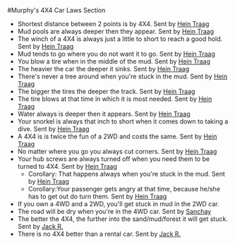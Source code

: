 #Murphy's 4X4 Car Laws Section
* Shortest distance between 2 points is by 4X4. Sent by [Hein Traag](mailto:hein@scoutlink.nl)
* Mud pools are always deeper then they appear. Sent by [Hein Traag](mailto:hein@scoutlink.nl)
* The winch of a 4X4 is always just a little to short to reach a good hold. Sent by [Hein Traag](mailto:hein@scoutlink.nl)
* Mud tends to go where you do not want it to go. Sent by [Hein Traag](mailto:hein@scoutlink.nl)
* You blow a tire when in the middle of the mud. Sent by [Hein Traag](mailto:hein@scoutlink.nl)
* The heavier the car the deeper it sinks. Sent by [Hein Traag](mailto:hein@scoutlink.nl)
* There's never a tree around when you're stuck in the mud. Sent by [Hein Traag](mailto:hein@scoutlink.nl)
* The bigger the tires the deeper the track. Sent by [Hein Traag](mailto:hein@scoutlink.nl)
* The tire blows at that time in which it is most needed. Sent by [Hein Traag](mailto:hein@scoutlink.nl)
* Water always is deeper then it appears. Sent by [Hein Traag](mailto:hein@scoutlink.nl)
* Your snorkel is always that inch to short when it comes down to taking a dive. Sent by [Hein Traag](mailto:hein@scoutlink.nl)
* A 4X4 is is twice the fun of a 2WD and costs the same. Sent by [Hein Traag](mailto:hein@scoutlink.nl)
* No matter where you go you always cut corners. Sent by [Hein Traag](mailto:hein@scoutlink.nl)
* Your hub screws are always turned off when you need them to be turned to 4X4. Sent by [Hein Traag](mailto:hein@scoutlink.nl)
    * Corollary: That happens always when you're stuck in the mud. Sent by [Hein Traag](mailto:hein@scoutlink.nl)
    * Corollary:Your passenger gets angry at that time, because he/she has to get out do turn them. Sent by [Hein Traag](mailto:hein@scoutlink.nl)
* If you own a 4WD and a 2WD, you'll get stuck in mud in the 2WD car.
* The road will be dry when you're in the 4WD car. Sent by [Sanchay](mailto:index3@vsnl.com)
* The better the 4X4, the further into the sand/mud/forest it will get stuck. Sent by [Jack R.](mailto:jjr526@aol.com)
* There is no 4X4 better than a rental car. Sent by [Jack R.](mailto:jjr526@aol.com)